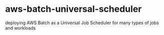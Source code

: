 # aws-batch-universal-scheduler
deploying AWS Batch as a Universal Job Scheduler for many types of jobs and workloads

